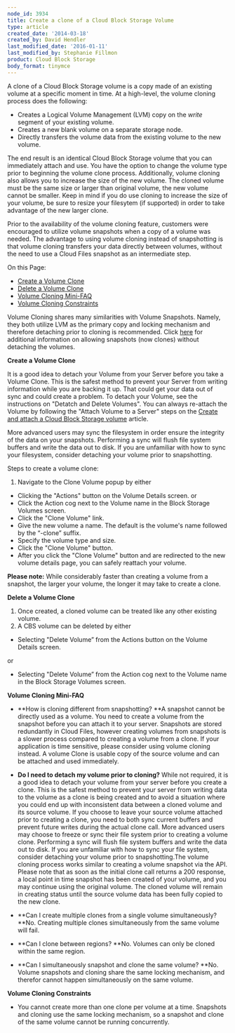 ```yaml
---
node_id: 3934
title: Create a clone of a Cloud Block Storage Volume
type: article
created_date: '2014-03-18'
created_by: David Hendler
last_modified_date: '2016-01-11'
last_modified_by: Stephanie Fillmon
product: Cloud Block Storage
body_format: tinymce
---
```


A clone of a Cloud Block Storage volume is a copy made of an existing
volume at a specific moment in time. At a high-level, the volume cloning
process does the following:

-   Creates a Logical Volume Management (LVM) copy on the
    *write* segment of your existing volume.
-   Creates a new blank volume on a separate storage node.
-   Directly transfers the volume data from the existing volume to the
    new volume.

The end result is an identical Cloud Block Storage volume that you can
immediately attach and use. You have the option to change the volume
type prior to beginning the volume clone process. Additionally, volume
cloning also allows you to increase the size of the new volume. The
cloned volume must be the same size or larger than original volume, the
new volume cannot be smaller. Keep in mind if you do use cloning to
increase the size of your volume, be sure to resize your filesytem (if
supported) in order to take advantage of the new larger clone.

Prior to the availability of the volume cloning feature, customers were
encouraged to utilize volume snapshots when a copy of a volume was
needed. The advantage to using volume cloning instead of snapshotting is
that volume cloning transfers your data directly between volumes,
without the need to use a Cloud Files snapshot as an intermediate step.

On this Page:

-   [Create a Volume Clone](#create-a-snapshot)
-   [Delete a Volume Clone](#delete-snapshot)
-   [Volume Cloning Mini-FAQ](#mini-faq)
-   [Volume Cloning Constraints](#constraints)

Volume Cloning shares many similarities with Volume Snapshots. Namely,
they both utilize LVM as the primary copy and locking mechanism and
therefore detaching prior to cloning is recommended. Click
[here](/howto/allowing-snapshots-without-detaching-the-volumes)
for additional information on allowing snapshots (now clones) without
detaching the volumes.

[]()**Create a Volume Clone**

It is a good idea to detach your Volume from your Server before you take
a Volume Clone. This is the safest method to prevent your Server from
writing information while you are backing it up. That could get your
data out of sync and could create a problem. To detach your Volume, see
the instructions on "Detatch and Delete Volumes". You can always
re-attach the Volume by following the "Attach Volume to a Server" steps
on the [Create and attach a Cloud Block Storage
volume](/howto/create-and-attach-a-cloud-block-storage-volume)
article.

More advanced users may sync the filesystem in order ensure the
integrity of the data on your snapshots. Performing a sync will flush
file system buffers and write the data out to disk. If you are
unfamiliar with how to sync your filesystem, consider detaching your
volume prior to snapshotting.

Steps to create a volume clone:

1.  Navigate to the Clone Volume popup by either

-   Clicking the "Actions" button on the Volume Details screen.
    or
-   Click the Action cog next to the Volume name in the Block Storage
    Volumes screen.
-   Click the "Clone Volume" link.
-   Give the new volume a name. The default is the volume's name
    followed by the &ldquo;-clone&rdquo; suffix.
-   Specify the volume type and size.
-   Click the "Clone Volume" button.
-   After you click the "Clone Volume" button and are redirected to the
    new volume details page, you can safely reattach your volume.

[]() **Please note:** While considerably faster than creating a volume
from a snapshot, the larger your volume, the longer it may take to
create a clone.

[]() **Delete a Volume Clone**

1.  Once created, a cloned volume can be treated like any other
    existing volume.
2.  A CBS volume can be deleted by either

-   Selecting "Delete Volume&rdquo; from the Actions button on the Volume
    Details screen.

or

-   Selecting "Delete Volume&rdquo; from the Action cog next to the Volume
    name in the Block Storage Volumes screen.

**[]()Volume Cloning Mini-FAQ**

-   **How is cloning different from snapshotting? **A snapshot cannot be
    directly used as a volume. You need to create a volume from the
    snapshot before you can attach it to your server. Snapshots are
    stored redundantly in Cloud Files, however creating volumes from
    snapshots is a slower process compared to creating a volume from
    a clone. If your application is time sensitive, please consider
    using volume cloning instead. A volume Clone is usable copy of the
    source volume and can be attached and used immediately.

<!-- -->

-   **Do I need to detach my volume prior to cloning?** While not
    required, it is a good idea to detach your volume from your server
    before you create a clone. This is the safest method to prevent your
    server from writing data to the volume as a clone is being created
    and to avoid a situation where you could end up with inconsistent
    data between a cloned volume and its source volume. If you choose to
    leave your source volume attached prior to creating a clone, you
    need to both sync current buffers and prevent future writes during
    the actual clone call. More advanced users may choose to freeze or
    sync their file system prior to creating a volume clone. Performing
    a sync will flush file system buffers and write the data out
    to disk. If you are unfamiliar with how to sync your file system,
    consider detaching your volume prior to snapshotting.The volume
    cloning process works similar to creating a volume snapshot via
    the API. Please note that as soon as the initial clone call returns
    a 200 response, a local point in time snapshot has been created of
    your volume, and you may continue using the original volume. The
    cloned volume will remain in creating status until the source volume
    data has been fully copied to the new clone.

<!-- -->

-   **Can I create multiple clones from a single volume
    simultaneously? **No. Creating multiple clones simultaneously from
    the same volume will fail.

<!-- -->

-   **Can I clone between regions? **No. Volumes can only be cloned
    within the same region.

<!-- -->

-   **Can I simultaneously snapshot and clone the same volume? **No.
    Volume snapshots and cloning share the same locking mechanism, and
    therefor cannot happen simultaneously on the same volume.

**[]()Volume Cloning Constraints**

-   You cannot create more than one clone per volume at a
    time. Snapshots and cloning use the same locking mechanism, so a
    snapshot and clone of the same volume cannot be
    running concurrently.


